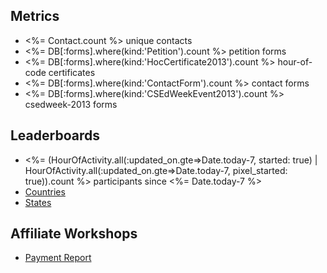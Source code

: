 ## Metrics

- <%= Contact.count %> unique contacts
- <%= DB[:forms].where(kind:'Petition').count %> petition forms
- <%= DB[:forms].where(kind:'HocCertificate2013').count %> hour-of-code certificates
- <%= DB[:forms].where(kind:'ContactForm').count %> contact forms
- <%= DB[:forms].where(kind:'CSEdWeekEvent2013').count %> csedweek-2013 forms

## Leaderboards

- <%= (HourOfActivity.all(:updated_on.gte=>Date.today-7, started: true) | HourOfActivity.all(:updated_on.gte=>Date.today-7, pixel_started: true)).count %> participants since <%= Date.today-7 %>
- [Countries](/private/countries_leaderboard)
- [States](/private/states_leaderboard)

## Affiliate Workshops

- [Payment Report](/private/professional-development-workshop-report)

